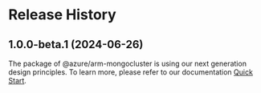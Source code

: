 # Release History
    
## 1.0.0-beta.1 (2024-06-26)

The package of @azure/arm-mongocluster is using our next generation design principles. To learn more, please refer to our documentation [Quick Start](https://aka.ms/azsdk/js/mgmt/quickstart).
